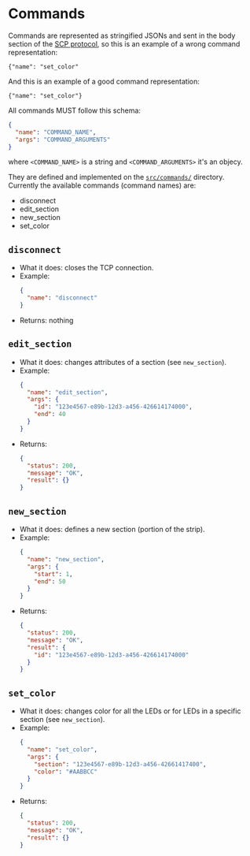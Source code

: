 # Commands

Commands are represented as stringified JSONs and sent in the body section of the [SCP protocol](/doc/SCP_Protocol.md), so this is an example of a wrong command representation:

`{"name": "set_color"` 

And this is an example of a good command representation:

`{"name": "set_color"}`

All commands MUST follow this schema:

```json
{
  "name": "COMMAND_NAME",
  "args": "COMMAND_ARGUMENTS"
}
```

where `<COMMAND_NAME>` is a string and `<COMMAND_ARGUMENTS>` it's an objecy.

They are defined and implemented on the [`src/commands/`](../src/commands) directory. Currently the available commands (command names) are: 

- disconnect
- edit_section
- new_section
- set_color


## `disconnect`

- What it does: closes the TCP connection.
- Example:
    ```json
    {
      "name": "disconnect"
    }
    ```
- Returns: nothing


## `edit_section`

- What it does: changes attributes of a section (see `new_section`).
- Example:
    ```json
    {
      "name": "edit_section",
      "args": {
        "id": "123e4567-e89b-12d3-a456-426614174000",
        "end": 40
      }
    }
    ```
 - Returns: 
    ```json
    {
      "status": 200,
      "message": "OK",
      "result": {}
    }
    ```
  
## `new_section`

- What it does: defines a new section (portion of the strip).
- Example:
    ```json
    {
      "name": "new_section",
      "args": {
        "start": 1,
        "end": 50
      }
    }
    ```
- Returns: 
    ```json
    {
      "status": 200,
      "message": "OK",
      "result": {
        "id": "123e4567-e89b-12d3-a456-426614174000"        
      }
    }
    ```
  
## `set_color`

- What it does: changes color for all the LEDs or for LEDs in a specific section (see `new_section`).
- Example:
    ```json
    {
      "name": "set_color",
      "args": {
        "section": "123e4567-e89b-12d3-a456-42661417400",
        "color": "#AABBCC"
      }
    }
    ```
- Returns: 
    ```json
    {
      "status": 200,
      "message": "OK",
      "result": {}
    }
    ```
